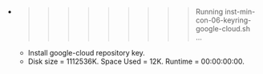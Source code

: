 * >>>>>>>>> Running inst-min-con-06-keyring-google-cloud.sh ...
  * Install google-cloud repository key.
  * Disk size = 1112536K. Space Used = 12K. Runtime = 00:00:00:00.
